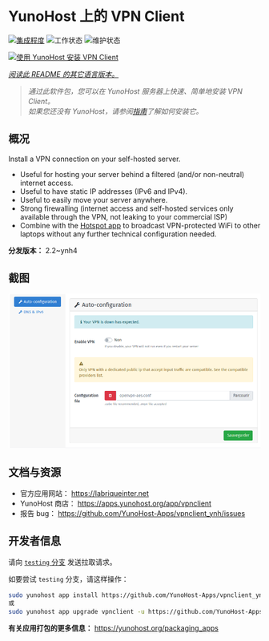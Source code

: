 <!--
注意：此 README 由 <https://github.com/YunoHost/apps/tree/master/tools/readme_generator> 自动生成
请勿手动编辑。
-->

# YunoHost 上的 VPN Client

[![集成程度](https://dash.yunohost.org/integration/vpnclient.svg)](https://ci-apps.yunohost.org/ci/apps/vpnclient/) ![工作状态](https://ci-apps.yunohost.org/ci/badges/vpnclient.status.svg) ![维护状态](https://ci-apps.yunohost.org/ci/badges/vpnclient.maintain.svg)

[![使用 YunoHost 安装 VPN Client](https://install-app.yunohost.org/install-with-yunohost.svg)](https://install-app.yunohost.org/?app=vpnclient)

*[阅读此 README 的其它语言版本。](./ALL_README.md)*

> *通过此软件包，您可以在 YunoHost 服务器上快速、简单地安装 VPN Client。*  
> *如果您还没有 YunoHost，请参阅[指南](https://yunohost.org/install)了解如何安装它。*

## 概况

Install a VPN connection on your self-hosted server.
* Useful for hosting your server behind a filtered (and/or non-neutral) internet access.
* Useful to have static IP addresses (IPv6 and IPv4).
* Useful to easily move your server anywhere.
* Strong firewalling (internet access and self-hosted services only available through the VPN, not leaking to your commercial ISP)
* Combine with the [Hotspot app](https://github.com/YunoHost-Apps/hotspot_ynh) to broadcast VPN-protected WiFi to other laptops without any further technical configuration needed.



**分发版本：** 2.2~ynh4

## 截图

![VPN Client 的截图](./doc/screenshots/vpnclient.png)

## 文档与资源

- 官方应用网站： <https://labriqueinter.net>
- YunoHost 商店： <https://apps.yunohost.org/app/vpnclient>
- 报告 bug： <https://github.com/YunoHost-Apps/vpnclient_ynh/issues>

## 开发者信息

请向 [`testing` 分支](https://github.com/YunoHost-Apps/vpnclient_ynh/tree/testing) 发送拉取请求。

如要尝试 `testing` 分支，请这样操作：

```bash
sudo yunohost app install https://github.com/YunoHost-Apps/vpnclient_ynh/tree/testing --debug
或
sudo yunohost app upgrade vpnclient -u https://github.com/YunoHost-Apps/vpnclient_ynh/tree/testing --debug
```

**有关应用打包的更多信息：** <https://yunohost.org/packaging_apps>
